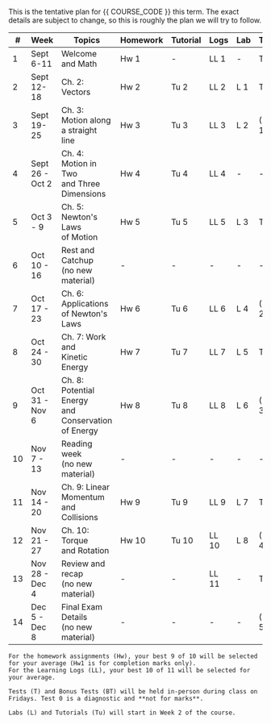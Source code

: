 This is the tentative plan for {{ COURSE_CODE }} this term.
The exact details are subject to change, so this is roughly the plan we will try to follow.

| #  | Week            | Topics                                                        | Homework | Tutorial | Logs  | Lab | Tests  | Material |
|----|-----------------|---------------------------------------------------------------|----------|----------|-------|-----|--------|----------|
| 1  | Sept 6-11       | Welcome <br />and Math                                        | Hw 1     | -        | LL 1  | -   | T 0    | -        |
| 2  | Sept 12-18      | Ch. 2: Vectors                                                | Hw 2     | Tu 2     | LL 2  | L 1 | T 1    | -        |
| 3  | Sept 19-25      | Ch. 3: Motion along <br />a straight line                     | Hw 3     | Tu 3     | LL 3  | L 2 | (BT 1) | Chs. 1-3 |
| 4  | Sept 26 - Oct 2 | Ch. 4: Motion in Two <br />and Three Dimensions               | Hw 4     | Tu 4     | LL 4  | -   | -      | -        |
| 5  | Oct 3 - 9       | Ch. 5: Newton's Laws <br />of Motion                          | Hw 5     | Tu 5     | LL 5  | L 3 | T 2    | Ch. 4    |
| 6  | Oct 10 - 16     | Rest and Catchup <br />(no new material)                      | -        | -        | -     | -   | -      | -        |
| 7  | Oct 17 - 23     | Ch. 6: Applications <br />of Newton's Laws                    | Hw 6     | Tu 6     | LL 6  | L 4 | (BT 2) | -        |
| 8  | Oct 24 - 30     | Ch. 7: Work and <br />Kinetic Energy                          | Hw 7     | Tu 7     | LL 7  | L 5 | T 3    | Chs. 5-6 |
| 9  | Oct 31 - Nov 6  | Ch. 8: Potential Energy <br />and Conservation<br />of Energy | Hw 8     | Tu 8     | LL 8  | L 6 | (BT 3) | -        |
| 10 | Nov 7 - 13      | Reading week <br />(no new material)                          | -        | -        | -     | -   | -      | -        |
| 11 | Nov 14 - 20     | Ch. 9: Linear<br />Momentum <br />and Collisions              | Hw 9     | Tu 9     | LL 9  | L 7 | T 4    | Chs. 7-8 |
| 12 | Nov 21 - 27     | Ch. 10: Torque <br />and Rotation                             | Hw 10    | Tu 10    | LL 10 | L 8 | (BT 4) |          |
| 13 | Nov 28 - Dec 4  | Review and recap <br />(no new material)                      | -        | -        | LL 11 | -   | T 5    | Ch. 9-10 |
| 14 | Dec 5 - Dec 8   | Final Exam Details <br />(no new material)                    | -        | -        | -     | -   | (BT 5) | -        |

```{note}
For the homework assignments (Hw), your best 9 of 10 will be selected for your average (Hw1 is for completion marks only).
For the Learning Logs (LL), your best 10 of 11 will be selected for your average.
``` 

```{note}
Tests (T) and Bonus Tests (BT) will be held in-person during class on Fridays. Test 0 is a diagnostic and **not for marks**.
```

```{note}
Labs (L) and Tutorials (Tu) will start in Week 2 of the course.
```